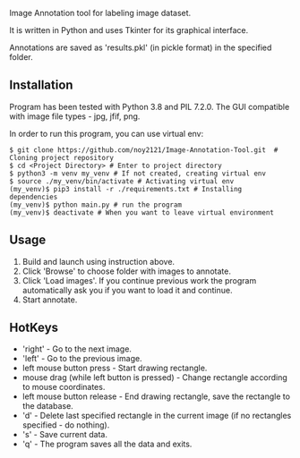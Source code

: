 Image Annotation tool for labeling image dataset.

It is written in Python and uses Tkinter for its graphical interface.

Annotations are saved as 'results.pkl' (in pickle format) in the specified folder.

## Installation
Program has been tested with Python 3.8 and PIL 7.2.0.
The GUI compatible with image file types - jpg, jfif, png.

In order to run this program, you can use virtual env:
```
$ git clone https://github.com/noy2121/Image-Annotation-Tool.git  # Cloning project repository
$ cd <Project Directory> # Enter to project directory
$ python3 -m venv my_venv # If not created, creating virtual env
$ source ./my_venv/bin/activate # Activating virtual env
(my_venv)$ pip3 install -r ./requirements.txt # Installing dependencies
(my_venv)$ python main.py # run the program
(my_venv)$ deactivate # When you want to leave virtual environment
```

## Usage
1. Build and launch using instruction above.
2. Click 'Browse' to choose folder with images to annotate.
3. Click 'Load images'. If you continue previous work the program automatically ask you if you want to load it and continue.
4. Start annotate.

## HotKeys
* 'right' - Go to the next image.
* 'left' - Go to the previous image.
* left mouse button press - Start drawing rectangle.
* mouse drag (while left button is pressed) - Change rectangle according to mouse coordinates.
* left mouse button release - End drawing rectangle, save the rectangle to the database.
* 'd' - Delete last specified rectangle in the current image (if no rectangles specified - do nothing).
* 's' - Save current data.
* 'q' - The program saves all the data and exits.
